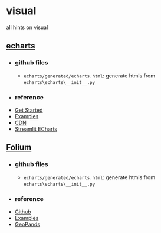 # visual
all hints on visual


## [echarts](https://echarts.apache.org/)
- ### github files
  - `echarts/generated/echarts.html`: generate htmls from `echarts\echarts\__init__.py`
- ### reference
- [Get Started](https://echarts.apache.org/handbook/en/get-started/)
- [Examples](https://echarts.apache.org/examples/en/index.html)
- [CDN](https://www.jsdelivr.com/package/npm/echarts)
- [Streamlit ECharts](https://echarts.streamlit.app/)

## [Folium](https://python-visualization.github.io/folium/latest/)
- ### github files
  - `echarts/generated/echarts.html`: generate htmls from `echarts\echarts\__init__.py`
- ### reference
- [Github](https://github.com/python-visualization/folium)
- [Examples](https://github.com/python-visualization/folium/tree/main/examples)
- [GeoPands](https://geopandas.org/en/latest/index.html)